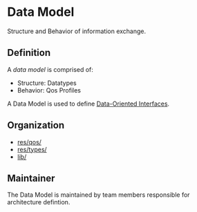 # Data Model

Structure and Behavior of information exchange.

## Definition

A *data model* is comprised of:

- Structure: Datatypes
- Behavior: Qos Profiles

A Data Model is used to define [Data-Oriented Interfaces](Interface.md).


## Organization

- [res/qos/](../res/qos/README.md)
- [res/types/](../res/types/README.md)
- [lib/](../lib/README.md)


## Maintainer

The Data Model is maintained by team members responsible for 
architecture defintion.
